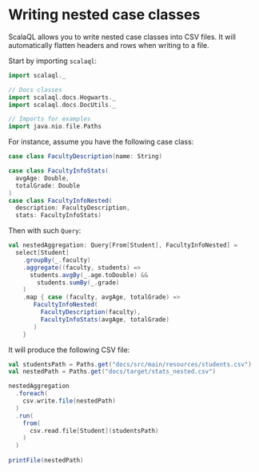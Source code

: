 # Writing nested case classes

ScalaQL allows you to write nested case classes into CSV files.
It will automatically flatten headers and rows when writing to a file.

Start by importing `scalaql`:

```scala mdoc
import scalaql._

// Docs classes
import scalaql.docs.Hogwarts._
import scalaql.docs.DocUtils._

// Imports for examples
import java.nio.file.Paths
```

For instance, assume you have the following case class:

```scala mdoc
case class FacultyDescription(name: String)

case class FacultyInfoStats(
  avgAge: Double, 
  totalGrade: Double
)
case class FacultyInfoNested(
  description: FacultyDescription, 
  stats: FacultyInfoStats)
```

Then with such `Query`:

```scala mdoc
val nestedAggregation: Query[From[Student], FacultyInfoNested] =
  select[Student]
    .groupBy(_.faculty)
    .aggregate((faculty, students) =>
      students.avgBy(_.age.toDouble) &&
        students.sumBy(_.grade)
    )
    .map { case (faculty, avgAge, totalGrade) => 
       FacultyInfoNested(
         FacultyDescription(faculty),
         FacultyInfoStats(avgAge, totalGrade)
       )
    }
```

It will produce the following CSV file:

```scala mdoc
val studentsPath = Paths.get("docs/src/main/resources/students.csv")
val nestedPath = Paths.get("docs/target/stats_nested.csv")

nestedAggregation
  .foreach(
    csv.write.file(nestedPath)
  )
  .run(
    from(
      csv.read.file[Student](studentsPath)
    )
  )
  
printFile(nestedPath)
```
